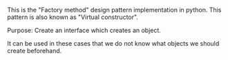 This is the "Factory method" design pattern implementation in python.
This pattern is also known as "Virtual constructor".


Purpose:
    Create an interface which creates an object.

It can be used in these cases that we do not know
what objects we should create beforehand.
